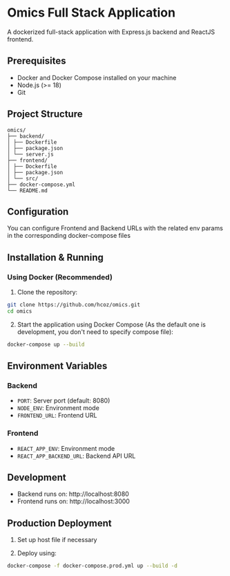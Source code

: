 # Omics Full Stack Application

A dockerized full-stack application with Express.js backend and ReactJS frontend.

## Prerequisites

- Docker and Docker Compose installed on your machine
- Node.js (>= 18)
- Git

## Project Structure
```
omics/
├── backend/
│ ├── Dockerfile
│ ├── package.json
│ └── server.js
├── frontend/
│ ├── Dockerfile
│ ├── package.json
│ └── src/
├── docker-compose.yml
└── README.md
```

## Configuration

You can configure Frontend and Backend URLs with the related env params in the corresponding docker-compose files

## Installation & Running

### Using Docker (Recommended)

1. Clone the repository:

```bash
git clone https://github.com/hcoz/omics.git
cd omics
```

2. Start the application using Docker Compose (As the default one is development, you don't need to specify compose file):
```bash
docker-compose up --build
```

## Environment Variables

### Backend
- `PORT`: Server port (default: 8080)
- `NODE_ENV`: Environment mode
- `FRONTEND_URL`: Frontend URL

### Frontend
- `REACT_APP_ENV`: Environment mode
- `REACT_APP_BACKEND_URL`: Backend API URL

## Development

- Backend runs on: http://localhost:8080
- Frontend runs on: http://localhost:3000

## Production Deployment

1. Set up host file if necessary

2. Deploy using:
```bash
docker-compose -f docker-compose.prod.yml up --build -d
```
